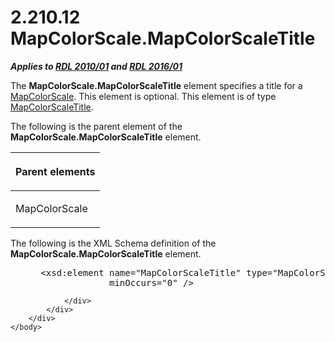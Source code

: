 <html dir="LTR" xmlns:mshelp="http://msdn.microsoft.com/mshelp" xmlns:ddue="http://ddue.schemas.microsoft.com/authoring/2003/5" xmlns:xlink="http://www.w3.org/1999/xlink" xmlns:tool="http://www.microsoft.com/tooltip">
    <head>
        <meta http-equiv="Content-Type" content="text/html; CHARSET=utf-8"></meta>
        <meta name="save" content="history"></meta>
        <title>2.210.12 MapColorScale.MapColorScaleTitle</title>
        <xml>
            <mshelp:toctitle title="2.210.12 MapColorScale.MapColorScaleTitle"></mshelp:toctitle>
            <mshelp:rltitle title="[MS-RDL]: MapColorScale.MapColorScaleTitle"></mshelp:rltitle>
            <mshelp:keyword index="A" term="8e3c30f4-292e-4cfd-9ba0-6da780aa4ae8"></mshelp:keyword>
            <mshelp:attr name="DCSext.ContentType" value="open specification"></mshelp:attr>
            <mshelp:attr name="AssetID" value="8e3c30f4-292e-4cfd-9ba0-6da780aa4ae8"></mshelp:attr>
            <mshelp:attr name="TopicType" value="kbRef"></mshelp:attr>
            <mshelp:attr name="DCSext.Title" value="[MS-RDL]: MapColorScale.MapColorScaleTitle" />
        </xml>
    </head>
    <body>
        <div id="header">
            <h1 class="heading">2.210.12 MapColorScale.MapColorScaleTitle</h1>
        </div>
        <div id="mainSection">
            <div id="mainBody">
                <div id="allHistory" class="saveHistory"></div>
                <div id="sectionSection0" class="section" name="collapseableSection">
                    

<p><b><i>Applies to </i></b><a href="3428e690-a348-4ec7-8a6a-8efb42d2cdee.md"><b><i>RDL 2010/01</i></b></a><b><i>
and </i></b><a href="52ce3983-2bfc-4e72-9359-42aaf5fe4509.md"><b><i>RDL 2016/01</i></b></a></p>

<p>The <b>MapColorScale.MapColorScaleTitle</b> element
specifies a title for a <a href="fc14b477-a2d2-4048-843d-6a19beeb30bf.md">MapColorScale</a>.
This element is optional. This element is of type <a href="eab310ae-e006-4c47-81d7-1dec3faf2e3d.md">MapColorScaleTitle</a>.</p>

<p>The following is the parent element of the <b>MapColorScale.MapColorScaleTitle</b>
element.</p>

<table>
 <thead>
  <tr>
   <th>
   <p>Parent elements</p>
   </th>
  </tr>
 </thead>
 <tr>
  <td>
  <p>MapColorScale</p>
  </td>
 </tr>
</table>

<p>The following is the XML Schema definition of the <b>MapColorScale.MapColorScaleTitle</b>
element.</p>

<dl>
<dd>
<div><pre> &lt;xsd:element name=&quot;MapColorScaleTitle&quot; type=&quot;MapColorScaleTitleType&quot; 
              minOccurs=&quot;0&quot; /&gt;
</pre></div>
</dd></dl>


                </div>
            </div>
        </div>
    </body>
</html>